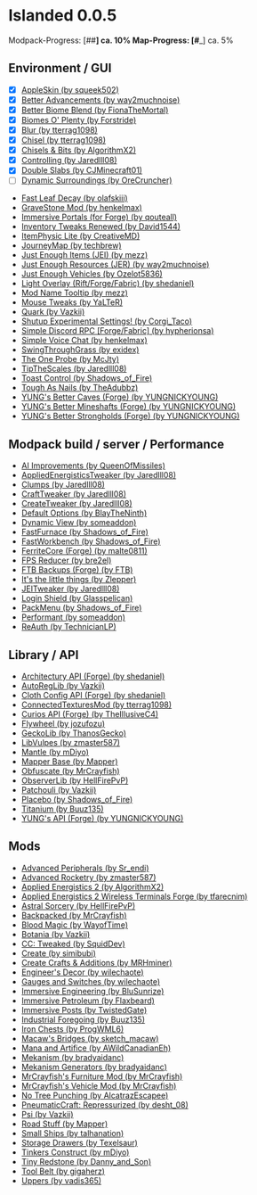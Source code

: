 # Islanded 0.0.5

Modpack-Progress: [##__________________] ca. 10%
Map-Progress:     [#___________________] ca. 5%

## Environment / GUI
- [x] [AppleSkin (by squeek502)](https://www.curseforge.com/minecraft/mc-mods/appleskin)
- [x] [Better Advancements (by way2muchnoise)](https://www.curseforge.com/minecraft/mc-mods/better-advancements)
- [x] [Better Biome Blend (by FionaTheMortal)](https://www.curseforge.com/minecraft/mc-mods/better-biome-blend)
- [x] [Biomes O' Plenty (by Forstride)](https://www.curseforge.com/minecraft/mc-mods/biomes-o-plenty)
- [x] [Blur (by tterrag1098)](https://www.curseforge.com/minecraft/mc-mods/blur)
- [x] [Chisel (by tterrag1098)](https://www.curseforge.com/minecraft/mc-mods/chisel)
- [x] [Chisels & Bits (by AlgorithmX2)](https://www.curseforge.com/minecraft/mc-mods/chisels-bits)
- [x] [Controlling (by Jaredlll08)](https://www.curseforge.com/minecraft/mc-mods/controlling)
- [x] [Double Slabs (by CJMinecraft01)](https://www.curseforge.com/minecraft/mc-mods/double-slabs)
- [ ] [Dynamic Surroundings (by OreCruncher)](https://www.curseforge.com/minecraft/mc-mods/dynamic-surroundings)
- [Fast Leaf Decay (by olafskiii)](https://www.curseforge.com/minecraft/mc-mods/fast-leaf-decay)
- [GraveStone Mod (by henkelmax)](https://www.curseforge.com/minecraft/mc-mods/gravestone-mod)
- [Immersive Portals (for Forge) (by qouteall)](https://www.curseforge.com/minecraft/mc-mods/immersive-portals-for-forge)
- [Inventory Tweaks Renewed (by David1544)](https://www.curseforge.com/minecraft/mc-mods/inventory-tweaks-renewed)
- [ItemPhysic Lite (by CreativeMD)](https://www.curseforge.com/minecraft/mc-mods/itemphysic-lite)
- [JourneyMap (by techbrew)](https://www.curseforge.com/minecraft/mc-mods/journeymap)
- [Just Enough Items (JEI) (by mezz)](https://www.curseforge.com/minecraft/mc-mods/jei)
- [Just Enough Resources (JER) (by way2muchnoise)](https://www.curseforge.com/minecraft/mc-mods/just-enough-resources-jer)
- [Just Enough Vehicles (by Ozelot5836)](https://www.curseforge.com/minecraft/mc-mods/just-enough-vehicles)
- [Light Overlay (Rift/Forge/Fabric) (by shedaniel)](https://www.curseforge.com/minecraft/mc-mods/light-overlay)
- [Mod Name Tooltip (by mezz)](https://www.curseforge.com/minecraft/mc-mods/mod-name-tooltip)
- [Mouse Tweaks (by YaLTeR)](https://www.curseforge.com/minecraft/mc-mods/mouse-tweaks)
- [Quark (by Vazkii)](https://www.curseforge.com/minecraft/mc-mods/quark)
- [Shutup Experimental Settings! (by Corgi_Taco)](https://www.curseforge.com/minecraft/mc-mods/shutup-experimental-settings)
- [Simple Discord RPC [Forge/Fabric] (by hypherionsa)](https://www.curseforge.com/minecraft/mc-mods/simple-discord-rpc)
- [Simple Voice Chat (by henkelmax)](https://www.curseforge.com/minecraft/mc-mods/simple-voice-chat)
- [SwingThroughGrass (by exidex)](https://www.curseforge.com/minecraft/mc-mods/swingthroughgrass)
- [The One Probe (by McJty)](https://www.curseforge.com/minecraft/mc-mods/the-one-probe)
- [TipTheScales (by Jaredlll08)](https://www.curseforge.com/minecraft/mc-mods/tipthescales)
- [Toast Control (by Shadows_of_Fire)](https://www.curseforge.com/minecraft/mc-mods/toast-control)
- [Tough As Nails (by TheAdubbz)](https://www.curseforge.com/minecraft/mc-mods/tough-as-nails)
- [YUNG's Better Caves (Forge) (by YUNGNICKYOUNG)](https://www.curseforge.com/minecraft/mc-mods/yungs-better-caves)
- [YUNG's Better Mineshafts (Forge) (by YUNGNICKYOUNG)](https://www.curseforge.com/minecraft/mc-mods/yungs-better-mineshafts-forge)
- [YUNG's Better Strongholds (Forge) (by YUNGNICKYOUNG)](https://www.curseforge.com/minecraft/mc-mods/yungs-better-strongholds)

## Modpack build / server / Performance
- [AI Improvements (by QueenOfMissiles)](https://www.curseforge.com/minecraft/mc-mods/ai-improvements)
- [AppliedEnergisticsTweaker (by Jaredlll08)](https://www.curseforge.com/minecraft/mc-mods/appliedenergisticstweaker)
- [Clumps (by Jaredlll08)](https://www.curseforge.com/minecraft/mc-mods/clumps)
- [CraftTweaker (by Jaredlll08)](https://www.curseforge.com/minecraft/mc-mods/crafttweaker)
- [CreateTweaker (by Jaredlll08)](https://www.curseforge.com/minecraft/mc-mods/createtweaker)
- [Default Options (by BlayTheNinth)](https://www.curseforge.com/minecraft/mc-mods/default-options)
- [Dynamic View (by someaddon)](https://www.curseforge.com/minecraft/mc-mods/dynamic-view)
- [FastFurnace (by Shadows_of_Fire)](https://www.curseforge.com/minecraft/mc-mods/fastfurnace)
- [FastWorkbench (by Shadows_of_Fire)](https://www.curseforge.com/minecraft/mc-mods/fastworkbench)
- [FerriteCore (Forge) (by malte0811)](https://www.curseforge.com/minecraft/mc-mods/ferritecore)
- [FPS Reducer (by bre2el)](https://www.curseforge.com/minecraft/mc-mods/fps-reducer)
- [FTB Backups (Forge) (by FTB)](https://www.curseforge.com/minecraft/mc-mods/ftb-backups-forge)
- [It's the little things (by Zlepper)](https://www.curseforge.com/minecraft/mc-mods/its-the-little-things)
- [JEITweaker (by Jaredlll08)](https://www.curseforge.com/minecraft/mc-mods/jeitweaker)
- [Login Shield (by Glasspelican)](https://www.curseforge.com/minecraft/mc-mods/login-shield)
- [PackMenu (by Shadows_of_Fire)](https://www.curseforge.com/minecraft/mc-mods/packmenu)
- [Performant (by someaddon)](https://www.curseforge.com/minecraft/mc-mods/performant)
- [ReAuth (by TechnicianLP)](https://www.curseforge.com/minecraft/mc-mods/reauth)

## Library / API
- [Architectury API (Forge) (by shedaniel)](https://www.curseforge.com/minecraft/mc-mods/architectury-forge)
- [AutoRegLib (by Vazkii)](https://www.curseforge.com/minecraft/mc-mods/autoreglib)
- [Cloth Config API (Forge) (by shedaniel)](https://www.curseforge.com/minecraft/mc-mods/cloth-config-forge)
- [ConnectedTexturesMod (by tterrag1098)](https://www.curseforge.com/minecraft/mc-mods/ctm)
- [Curios API (Forge) (by TheIllusiveC4)](https://www.curseforge.com/minecraft/mc-mods/curios)
- [Flywheel (by jozufozu)](https://www.curseforge.com/minecraft/mc-mods/flywheel)
- [GeckoLib (by ThanosGecko)](https://www.curseforge.com/minecraft/mc-mods/geckolib)
- [LibVulpes (by zmaster587)](https://www.curseforge.com/minecraft/mc-mods/libvulpes)
- [Mantle (by mDiyo)](https://www.curseforge.com/minecraft/mc-mods/mantle)
- [Mapper Base (by Mapper)](https://www.curseforge.com/minecraft/mc-mods/mapper-base)
- [Obfuscate (by MrCrayfish)](https://www.curseforge.com/minecraft/mc-mods/obfuscate)
- [ObserverLib (by HellFirePvP)](https://www.curseforge.com/minecraft/mc-mods/observerlib)
- [Patchouli (by Vazkii)](https://www.curseforge.com/minecraft/mc-mods/patchouli)
- [Placebo (by Shadows_of_Fire)](https://www.curseforge.com/minecraft/mc-mods/placebo)
- [Titanium (by Buuz135)](https://www.curseforge.com/minecraft/mc-mods/titanium)
- [YUNG's API (Forge) (by YUNGNICKYOUNG)](https://www.curseforge.com/minecraft/mc-mods/yungs-api)

## Mods
- [Advanced Peripherals (by Sr_endi)](https://www.curseforge.com/minecraft/mc-mods/advanced-peripherals)
- [Advanced Rocketry (by zmaster587)](https://www.curseforge.com/minecraft/mc-mods/advanced-rocketry)
- [Applied Energistics 2 (by AlgorithmX2)](https://www.curseforge.com/minecraft/mc-mods/applied-energistics-2)
- [Applied Energistics 2 Wireless Terminals Forge (by tfarecnim)](https://www.curseforge.com/minecraft/mc-mods/applied-energistics-2-wireless-terminals-forge)
- [Astral Sorcery (by HellFirePvP)](https://www.curseforge.com/minecraft/mc-mods/astral-sorcery)
- [Backpacked (by MrCrayfish)](https://www.curseforge.com/minecraft/mc-mods/backpacked)
- [Blood Magic  (by WayofTime)](https://www.curseforge.com/minecraft/mc-mods/blood-magic)
- [Botania (by Vazkii)](https://www.curseforge.com/minecraft/mc-mods/botania)
- [CC: Tweaked (by SquidDev)](https://www.curseforge.com/minecraft/mc-mods/cc-tweaked)
- [Create (by simibubi)](https://www.curseforge.com/minecraft/mc-mods/create)
- [Create Crafts & Additions (by MRHminer)](https://www.curseforge.com/minecraft/mc-mods/createaddition)
- [Engineer's Decor (by wilechaote)](https://www.curseforge.com/minecraft/mc-mods/engineers-decor)
- [Gauges and Switches (by wilechaote)](https://www.curseforge.com/minecraft/mc-mods/redstone-gauges-and-switches)
- [Immersive Engineering (by BluSunrize)](https://www.curseforge.com/minecraft/mc-mods/immersive-engineering)
- [Immersive Petroleum (by Flaxbeard)](https://www.curseforge.com/minecraft/mc-mods/immersive-petroleum)
- [Immersive Posts (by TwistedGate)](https://www.curseforge.com/minecraft/mc-mods/immersiveposts)
- [Industrial Foregoing (by Buuz135)](https://www.curseforge.com/minecraft/mc-mods/industrial-foregoing)
- [Iron Chests (by ProgWML6)](https://www.curseforge.com/minecraft/mc-mods/iron-chests)
- [Macaw's Bridges (by sketch_macaw)](https://www.curseforge.com/minecraft/mc-mods/macaws-bridges)
- [Mana and Artifice (by AWildCanadianEh)](https://www.curseforge.com/minecraft/mc-mods/mana-and-artifice)
- [Mekanism (by bradyaidanc)](https://www.curseforge.com/minecraft/mc-mods/mekanism)
- [Mekanism Generators (by bradyaidanc)](https://www.curseforge.com/minecraft/mc-mods/mekanism-generators)
- [MrCrayfish's Furniture Mod (by MrCrayfish)](https://www.curseforge.com/minecraft/mc-mods/mrcrayfish-furniture-mod)
- [MrCrayfish's Vehicle Mod (by MrCrayfish)](https://www.curseforge.com/minecraft/mc-mods/mrcrayfishs-vehicle-mod)
- [No Tree Punching (by AlcatrazEscapee)](https://www.curseforge.com/minecraft/mc-mods/no-tree-punching)
- [PneumaticCraft: Repressurized (by desht_08)](https://www.curseforge.com/minecraft/mc-mods/pneumaticcraft-repressurized)
- [Psi (by Vazkii)](https://www.curseforge.com/minecraft/mc-mods/psi)
- [Road Stuff (by Mapper)](https://www.curseforge.com/minecraft/mc-mods/road-stuff)
- [Small Ships (by talhanation)](https://www.curseforge.com/minecraft/mc-mods/small-ships)
- [Storage Drawers (by Texelsaur)](https://www.curseforge.com/minecraft/mc-mods/storage-drawers)
- [Tinkers Construct (by mDiyo)](https://www.curseforge.com/minecraft/mc-mods/tinkers-construct)
- [Tiny Redstone (by Danny_and_Son)](https://www.curseforge.com/minecraft/mc-mods/tiny-redstone)
- [Tool Belt (by gigaherz)](https://www.curseforge.com/minecraft/mc-mods/tool-belt)
- [Uppers (by vadis365)](https://www.curseforge.com/minecraft/mc-mods/uppers)